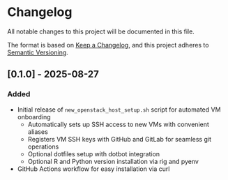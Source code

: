 # Changelog
All notable changes to this project will be documented in this file.

The format is based on [Keep a Changelog](https://keepachangelog.com/en/1.0.0/),
and this project adheres to [Semantic Versioning](https://semver.org/spec/v2.0.0.html).

## [0.1.0] - 2025-08-27
### Added
- Initial release of `new_openstack_host_setup.sh` script for automated VM onboarding
    - Automatically sets up SSH access to new VMs with convenient aliases
    - Registers VM SSH keys with GitHub and GitLab for seamless git operations
    - Optional dotfiles setup with dotbot integration
    - Optional R and Python version installation via rig and pyenv
- GitHub Actions workflow for easy installation via curl